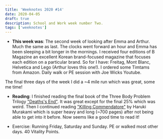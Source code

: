```yaml
---
title: 'Weeknotes 2020 #14'
date: 2020-04-05
draft: true
description: School and Work week number Two.
tags: ['weeknotes']
---
```


- **This week was**: The second week of looking after Emma and Arthur. Much the same as last. The clocks went forward an hour and Emma has been sleeping a bit longer in the mornings. I received four editions of B Magazine an excellent Korean brand-focused magazine that focuses each edition on a particular brand. So for I have: Freitag, Mont Blanc, Helvetica and Lego (Arthur loves this one!). I ordered some Timtams from Amazon. Daily walk or PE session with Joe Wicks Youtube.

The final three days of the week I did a ~4 mile run which was great, some me time!

- **Reading**: I finished reading the final book of the Three Body Problem Trilogy ["Deaths's End"](https://en.wikipedia.org/wiki/Death%27s_End). It was great except for the final 25% which was weird. Then I continued reading ["Killing Commendatore"](https://www.goodreads.com/book/show/38820047-killing-commendatore) by Haruki Murakami which is super heavy and long (~700 pages) after not being able to get into it before. Now seems like a good time to read it!

- Exercise: Running Friday, Saturday and Sunday. PE or walked most other days. 40 Vitality Points.

